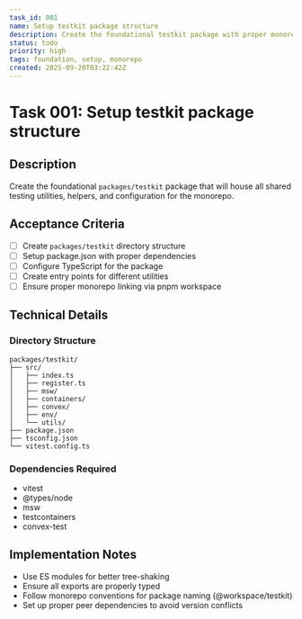 ```yaml
---
task_id: 001
name: Setup testkit package structure
description: Create the foundational testkit package with proper monorepo structure
status: todo
priority: high
tags: foundation, setup, monorepo
created: 2025-09-20T03:22:42Z
---
```


# Task 001: Setup testkit package structure

## Description

Create the foundational `packages/testkit` package that will house all shared testing utilities, helpers, and configuration for the monorepo.

## Acceptance Criteria

- [ ] Create `packages/testkit` directory structure
- [ ] Setup package.json with proper dependencies
- [ ] Configure TypeScript for the package
- [ ] Create entry points for different utilities
- [ ] Ensure proper monorepo linking via pnpm workspace

## Technical Details

### Directory Structure
```
packages/testkit/
├── src/
│   ├── index.ts
│   ├── register.ts
│   ├── msw/
│   ├── containers/
│   ├── convex/
│   ├── env/
│   └── utils/
├── package.json
├── tsconfig.json
└── vitest.config.ts
```

### Dependencies Required
- vitest
- @types/node
- msw
- testcontainers
- convex-test

## Implementation Notes

- Use ES modules for better tree-shaking
- Ensure all exports are properly typed
- Follow monorepo conventions for package naming (@workspace/testkit)
- Set up proper peer dependencies to avoid version conflicts